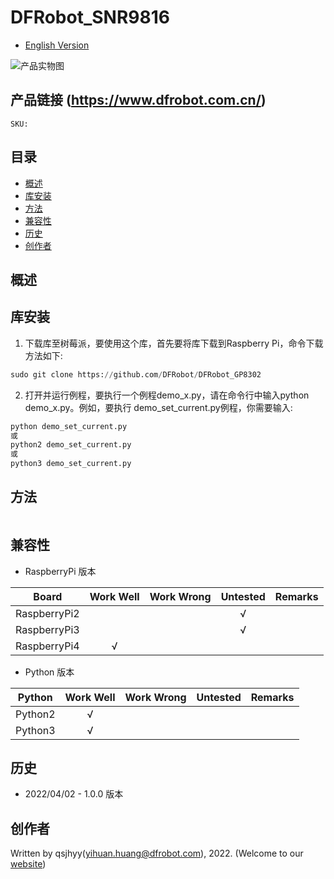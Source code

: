 # DFRobot_SNR9816
* [English Version](./README.md)

![产品实物图](../../resources/images/SNR9816.png)


## 产品链接 (https://www.dfrobot.com.cn/)
    SKU: 


## 目录

* [概述](#概述)
* [库安装](#库安装)
* [方法](#方法)
* [兼容性](#兼容性)
* [历史](#历史)
* [创作者](#创作者)


## 概述



## 库安装

1. 下载库至树莓派，要使用这个库，首先要将库下载到Raspberry Pi，命令下载方法如下:<br>
```python
sudo git clone https://github.com/DFRobot/DFRobot_GP8302
```
2. 打开并运行例程，要执行一个例程demo_x.py，请在命令行中输入python demo_x.py。例如，要执行 demo_set_current.py例程，你需要输入:<br>

```python
python demo_set_current.py 
或 
python2 demo_set_current.py 
或 
python3 demo_set_current.py
```


## 方法

```python

```


## 兼容性

* RaspberryPi 版本

| Board        | Work Well | Work Wrong | Untested | Remarks |
| ------------ | :-------: | :--------: | :------: | ------- |
| RaspberryPi2 |           |            |    √     |         |
| RaspberryPi3 |           |            |    √     |         |
| RaspberryPi4 |     √     |            |          |         |

* Python 版本

| Python  | Work Well | Work Wrong | Untested | Remarks |
| ------- | :-------: | :--------: | :------: | ------- |
| Python2 |     √     |            |          |         |
| Python3 |     √     |            |          |         |


## 历史

- 2022/04/02 - 1.0.0 版本


## 创作者

Written by qsjhyy(yihuan.huang@dfrobot.com), 2022. (Welcome to our [website](https://www.dfrobot.com/))

